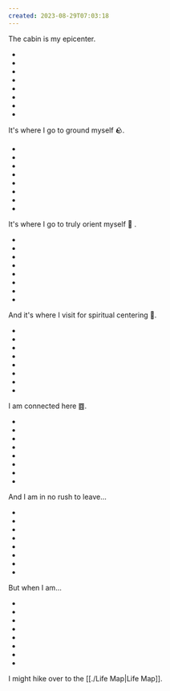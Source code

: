 ```yaml
---
created: 2023-08-29T07:03:18
---
```

The cabin is my epicenter.

-

-

-

-

-

-

-

-

It's where I go to ground myself 🪨.

-

-

-

-

-

-

-

-

It's where I go to truly orient myself 🧭 .

-

-

-

-

-

-

-

-

And it's where I visit for spiritual centering 🧲.

-

-

-

-

-

-

-

-

I am connected here ䷤.

-

-

-

-

-

-

-

-

And I am in no rush to leave…

-

-

-

-

-

-

-

-

But when I am…

-

-

-

-

-

-

-

-

I might hike over to the [[./Life Map|Life Map]].
